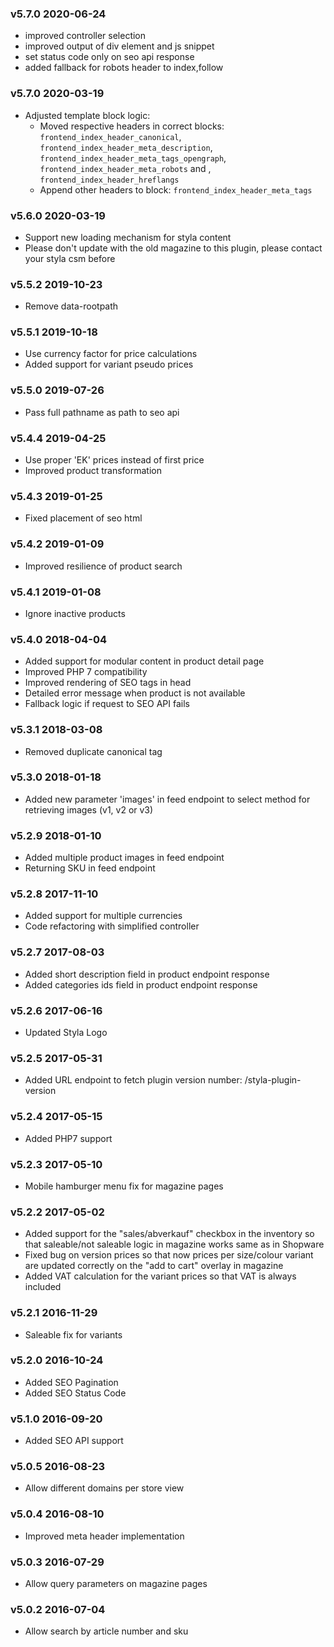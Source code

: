 ### v5.7.0 2020-06-24
* improved controller selection
* improved output of div element and js snippet
* set status code only on seo api response
* added fallback for robots header to index,follow

### v5.7.0 2020-03-19
* Adjusted template block logic:
  * Moved respective headers in correct blocks: `frontend_index_header_canonical`, `frontend_index_header_meta_description`, `frontend_index_header_meta_tags_opengraph`, `frontend_index_header_meta_robots` and , `frontend_index_header_hreflangs`
  * Append other headers to block: `frontend_index_header_meta_tags`

### v5.6.0 2020-03-19
* Support new loading mechanism for styla content
* Please don't update with the old magazine to this plugin, please contact your styla csm before

### v5.5.2 2019-10-23
* Remove data-rootpath

### v5.5.1 2019-10-18
* Use currency factor for price calculations
* Added support for variant pseudo prices

### v5.5.0 2019-07-26
* Pass full pathname as path to seo api

### v5.4.4 2019-04-25
* Use proper 'EK' prices instead of first price
* Improved product transformation

### v5.4.3 2019-01-25
* Fixed placement of seo html

### v5.4.2 2019-01-09
* Improved resilience of product search

### v5.4.1 2019-01-08
* Ignore inactive products

### v5.4.0 2018-04-04
* Added support for modular content in product detail page
* Improved PHP 7 compatibility
* Improved rendering of SEO tags in head
* Detailed error message when product is not available
* Fallback logic if request to SEO API fails

### v5.3.1 2018-03-08
* Removed duplicate canonical tag

### v5.3.0 2018-01-18
* Added new parameter 'images' in feed endpoint to select method for retrieving images (v1, v2 or v3)

### v5.2.9 2018-01-10
* Added multiple product images in feed endpoint
* Returning SKU in feed endpoint

### v5.2.8 2017-11-10
* Added support for multiple currencies
* Code refactoring with simplified controller

### v5.2.7 2017-08-03
* Added short description field in product endpoint response
* Added categories ids field in product endpoint response

### v5.2.6 2017-06-16
* Updated Styla Logo

### v5.2.5 2017-05-31
* Added URL endpoint to fetch plugin version number: /styla-plugin-version

### v5.2.4 2017-05-15
* Added PHP7 support

### v5.2.3 2017-05-10
* Mobile hamburger menu fix for magazine pages

### v5.2.2 2017-05-02
* Added support for the "sales/abverkauf" checkbox in the inventory so that saleable/not saleable logic in magazine works same as in Shopware
* Fixed bug on version prices so that now prices per size/colour variant are updated correctly on the "add to cart" overlay in magazine
* Added VAT calculation for the variant prices so that VAT is always included

### v5.2.1 2016-11-29
* Saleable fix for variants

### v5.2.0 2016-10-24
* Added SEO Pagination
* Added SEO Status Code

### v5.1.0 2016-09-20
* Added SEO API support

### v5.0.5 2016-08-23
* Allow different domains per store view

### v5.0.4 2016-08-10
* Improved meta header implementation

### v5.0.3 2016-07-29
* Allow query parameters on magazine pages

### v5.0.2 2016-07-04
* Allow search by article number and sku
